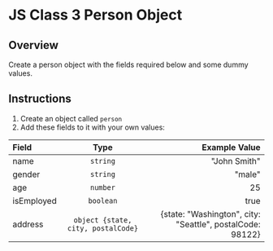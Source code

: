 # JS Class 3 Person Object

## Overview
Create a person object with the fields required below and some dummy values.

## Instructions
1. Create an object called `person`
2. Add these fields to it with your own values:

|Field|Type|Example Value|
| :---        |    :----:   |          ---: |
|name|`string`|"John Smith"|
|gender|`string`|"male"|
|age|`number`|25|
|isEmployed|`boolean`|true|
|address|`object {state, city, postalCode}`|{state: "Washington", city: "Seattle", postalCode: 98122}
